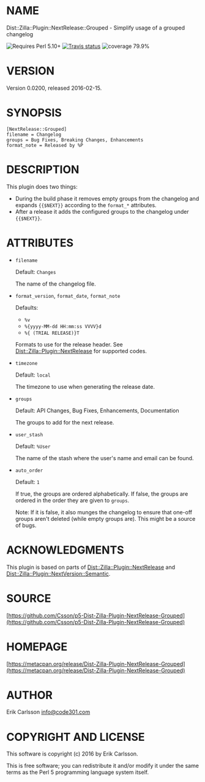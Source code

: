 # NAME

Dist::Zilla::Plugin::NextRelease::Grouped - Simplify usage of a grouped changelog

![Requires Perl 5.10+](https://img.shields.io/badge/perl-5.10+-brightgreen.svg) [![Travis status](https://api.travis-ci.org/Csson/p5-Dist-Zilla-Plugin-NextRelease-Grouped.svg?branch=master)](https://travis-ci.org/Csson/p5-Dist-Zilla-Plugin-NextRelease-Grouped) ![coverage 79.9%](https://img.shields.io/badge/coverage-79.9%-orange.svg)

# VERSION

Version 0.0200, released 2016-02-15.

# SYNOPSIS

    [NextRelease::Grouped]
    filename = Changelog
    groups = Bug Fixes, Breaking Changes, Enhancements
    format_note = Released by %P

# DESCRIPTION

This plugin does two things:

- During the build phase it removes empty groups from the changelog and expands `{{$NEXT}}` according to the `format_*` attributes.
- After a release it adds the configured groups to the changelog under `{{$NEXT}}`.

# ATTRIBUTES

- `filename`

    Default: `Changes`

    The name of the changelog file.

- `format_version`, `format_date`, `format_note`

    Defaults:

    - `%v`
    - `%{yyyy-MM-dd HH:mm:ss VVVV}d`
    - `%{ (TRIAL RELEASE)}T`

    Formats to use for the release header. See [Dist::Zilla::Plugin::NextRelease](https://metacpan.org/pod/Dist::Zilla::Plugin::NextRelease) for supported codes.

- `timezone`

    Default: `local`

    The timezone to use when generating the release date.

- `groups`

    Default: API Changes, Bug Fixes, Enhancements, Documentation

    The groups to add for the next release.

- `user_stash`

    Default: `%User`

    The name of the stash where the user's name and email can be found.

- `auto_order`

    Default: `1`

    If true, the groups are ordered alphabetically. If false, the groups are ordered in the order they are given to `groups`.

    Note: If it is false, it also munges the changelog to ensure that one-off groups aren't deleted (while empty groups are). This might be
    a source of bugs.

# ACKNOWLEDGMENTS

This plugin is based on parts of [Dist::Zilla::Plugin::NextRelease](https://metacpan.org/pod/Dist::Zilla::Plugin::NextRelease) and [Dist::Zilla::Plugin::NextVersion::Semantic](https://metacpan.org/pod/Dist::Zilla::Plugin::NextVersion::Semantic).

# SOURCE

[https://github.com/Csson/p5-Dist-Zilla-Plugin-NextRelease-Grouped](https://github.com/Csson/p5-Dist-Zilla-Plugin-NextRelease-Grouped)

# HOMEPAGE

[https://metacpan.org/release/Dist-Zilla-Plugin-NextRelease-Grouped](https://metacpan.org/release/Dist-Zilla-Plugin-NextRelease-Grouped)

# AUTHOR

Erik Carlsson <info@code301.com>

# COPYRIGHT AND LICENSE

This software is copyright (c) 2016 by Erik Carlsson.

This is free software; you can redistribute it and/or modify it under
the same terms as the Perl 5 programming language system itself.
